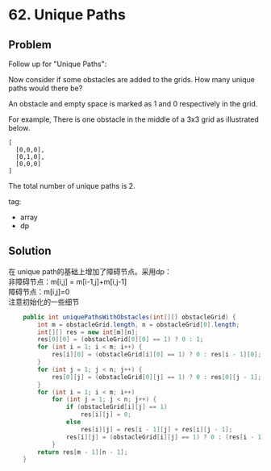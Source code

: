 # 62. Unique Paths

## Problem

Follow up for "Unique Paths":

Now consider if some obstacles are added to the grids. How many unique paths would there be?

An obstacle and empty space is marked as 1 and 0 respectively in the grid.

For example,
There is one obstacle in the middle of a 3x3 grid as illustrated below.
```
[
  [0,0,0],
  [0,1,0],
  [0,0,0]
]
```

The total number of unique paths is 2.

tag:
- array
- dp

## Solution 

在 unique path的基础上增加了障碍节点。采用dp：  
非障碍节点：m[i,j] = m[i-1,j]+m[i,j-1]  
障碍节点：m[i,j]=0  
注意初始化的一些细节

```java
	public int uniquePathsWithObstacles(int[][] obstacleGrid) {
		int m = obstacleGrid.length, n = obstacleGrid[0].length;
		int[][] res = new int[m][n];
		res[0][0] = (obstacleGrid[0][0] == 1) ? 0 : 1;
		for (int i = 1; i < m; i++) {
			res[i][0] = (obstacleGrid[i][0] == 1) ? 0 : res[i - 1][0];
		}
		for (int j = 1; j < n; j++) {
			res[0][j] = (obstacleGrid[0][j] == 1) ? 0 : res[0][j - 1];
		}
		for (int i = 1; i < m; i++)
			for (int j = 1; j < n; j++) {
				if (obstacleGrid[i][j] == 1)
					res[i][j] = 0;
				else
					res[i][j] = res[i - 1][j] + res[i][j - 1];
				res[i][j] = (obstacleGrid[i][j] == 1) ? 0 : (res[i - 1][j] + res[i][j - 1]);
			}
		return res[m - 1][n - 1];
	}
```